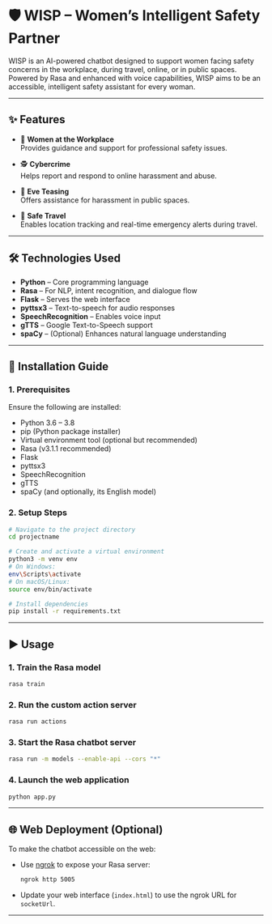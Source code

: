 # 🛡️ WISP – Women’s Intelligent Safety Partner

WISP is an AI-powered chatbot designed to support women facing safety concerns in the workplace, during travel, online, or in public spaces. Powered by Rasa and enhanced with voice capabilities, WISP aims to be an accessible, intelligent safety assistant for every woman.

---

## ✨ Features

- 💼 **Women at the Workplace**  
  Provides guidance and support for professional safety issues.

- 🕵️ **Cybercrime**  
  Helps report and respond to online harassment and abuse.

- 👀 **Eve Teasing**  
  Offers assistance for harassment in public spaces.

- 🚗 **Safe Travel**  
  Enables location tracking and real-time emergency alerts during travel.

---

## 🛠 Technologies Used

- **Python** – Core programming language  
- **Rasa** – For NLP, intent recognition, and dialogue flow  
- **Flask** – Serves the web interface  
- **pyttsx3** – Text-to-speech for audio responses  
- **SpeechRecognition** – Enables voice input  
- **gTTS** – Google Text-to-Speech support  
- **spaCy** – (Optional) Enhances natural language understanding  

---

## 🚀 Installation Guide

### 1. Prerequisites

Ensure the following are installed:

- Python 3.6 – 3.8  
- pip (Python package installer)  
- Virtual environment tool (optional but recommended)  
- Rasa (v3.1.1 recommended)  
- Flask  
- pyttsx3  
- SpeechRecognition  
- gTTS  
- spaCy (and optionally, its English model)

### 2. Setup Steps

```bash
# Navigate to the project directory
cd projectname

# Create and activate a virtual environment
python3 -m venv env
# On Windows:
env\Scripts\activate
# On macOS/Linux:
source env/bin/activate

# Install dependencies
pip install -r requirements.txt
```

---

## ▶️ Usage

### 1. Train the Rasa model

```bash
rasa train
```

### 2. Run the custom action server

```bash
rasa run actions
```

### 3. Start the Rasa chatbot server

```bash
rasa run -m models --enable-api --cors "*"
```

### 4. Launch the web application

```bash
python app.py
```

---

## 🌐 Web Deployment (Optional)

To make the chatbot accessible on the web:

- Use [ngrok](https://ngrok.com/) to expose your Rasa server:
  ```bash
  ngrok http 5005
  ```
- Update your web interface (`index.html`) to use the ngrok URL for `socketUrl`.

---
